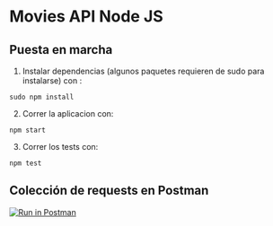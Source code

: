 # Movies API Node JS

## Puesta en marcha

1. Instalar dependencias (algunos paquetes requieren de sudo para instalarse) con : 
```
sudo npm install  
```

2. Correr la aplicacion con:
```
npm start
```

3. Correr los tests con:
```
npm test
```

## Colección de requests en Postman

[![Run in Postman](https://run.pstmn.io/button.svg)](https://app.getpostman.com/run-collection/5863112-379997ae-0752-4847-87d5-5757a868e8d2)

